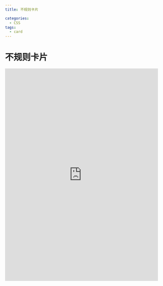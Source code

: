 ```yaml
---
title: 不规则卡片

categories:
  - CSS
tags:
  - card
---
```


# 不规则卡片

<iframe height="700" style="width: 100%;" scrolling="no" title="不规则卡片" src="https://codepen.io/javascriptfield/embed/GRxgLWN?default-tab=result" frameborder="no" loading="lazy" allowtransparency="true" allowfullscreen="true">
  See the Pen <a href="https://codepen.io/javascriptfield/pen/GRxgLWN">
  不规则卡片</a> by ye (<a href="https://codepen.io/javascriptfield">@javascriptfield</a>)
  on <a href="https://codepen.io">CodePen</a>.
</iframe>
